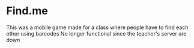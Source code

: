 # Find.me
This was a mobile game made for a class where people have to find each other using barcodes No longer functional since the teacher's server are down
